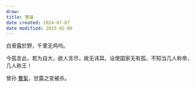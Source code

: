 ```yaml
---
draw:
title: 曹操
date created: 2024-07-07
date modified: 2025-02-06
---
```


白骨露於野，千里无鸡呜。

今孤言此，若为自大，欲人言尽，故无讳耳。设使国家无有孤，不知当几人称帝，几人称王！

曾孙 [曹髦](曹髦)，甘露之变被杀。
